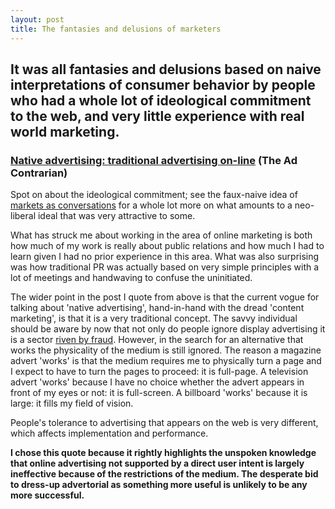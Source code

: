 ```yaml
---
layout: post
title: The fantasies and delusions of marketers
---
```


## It was all fantasies and delusions based on naive interpretations of consumer behavior by people who had a whole lot of ideological commitment to the web, and very little experience with real world marketing.

### [Native advertising: traditional advertising on-line](http://adcontrarian.blogspot.co.uk/2013/05/native-advertising-traditional.html) (The Ad Contrarian)

Spot on about the ideological commitment; see the faux-naive idea of [markets as conversations](http://www.cluetrain.com/book/markets.html) for a whole lot more on what amounts to a neo-liberal ideal that was very attractive to some.

What has struck me about working in the area of online marketing is both how much of my work is really about public relations and how much I had to learn given I had no prior experience in this area. What was also surprising was how traditional PR was actually based on very simple principles with a lot of meetings and handwaving to confuse the uninitiated.

The wider point in the post I quote from above is that the current vogue for talking about 'native advertising', hand-in-hand with the dread 'content marketing', is that it is a very traditional concept. The savvy individual should be aware by now that not only do people ignore display advertising it is a sector [riven by fraud](http://www.spider.io/blog/2013/03/chameleon-botnet). However, in the search for an alternative that works the physicality of the medium is still ignored. The reason a magazine advert 'works' is that the medium requires me to physically turn a page and I expect to have to turn the pages to proceed: it is full-page. A television advert 'works' because I have no choice whether the advert appears in front of my eyes or not: it is full-screen. A billboard 'works' because it is large: it fills my field of vision.

People's tolerance to advertising that appears on the web is very different, which affects implementation and performance.

__I chose this quote because it rightly highlights the unspoken knowledge that online advertising not supported by a direct user intent is largely ineffective because of the restrictions of the medium. The desperate bid to dress-up advertorial as something more useful is unlikely to be any more successful.__